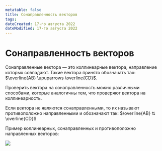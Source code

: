 ```yaml
---
metatable: false
title: Сонаправленность векторов
tags:
dateCreated: 17-го августа 2022
dateModified: 17-го августа 2022
---
```


# Сонаправленность векторов

Сонаправленные вектора — это коллинеарные вектора, направление которых совпадают. Такие вектора принято обозначать так: $\overline{AB} \upuparrows \overline{CD}$.

Проверить вектора на сонаправленность можно различными способами, которые аналогичны тем, что проверяют вектора на коллинеарность.

Если вектора не являются сонаправленными, то их называют противоположно направленными и обозначают так: $\overline{AB} ⇅ \overline{CD}$

Пример коллинеарных, сонаправленных и противоположно направленных векторов:

![](https://imgur.com/fr8HMMK.png)
